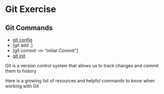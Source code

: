 # Git Exercise
## Git Commands

- [git config](./Commands/Config.md)
- [git add .]
- [git commit -m "Initial Commit"]
- [git init](./Commands/InIt.md)

Git is a version control system that allows us to track changes and commit them to history

Here is a growing list of resources and helpful commands to know when working with Git

